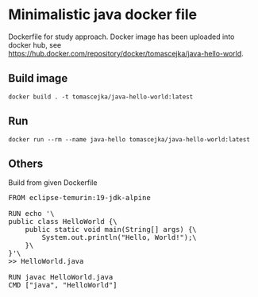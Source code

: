 # Minimalistic java docker file
Dockerfile for study approach. Docker image has been uploaded into docker hub, see https://hub.docker.com/repository/docker/tomascejka/java-hello-world.

## Build image
```
docker build . -t tomascejka/java-hello-world:latest
```

## Run
```
docker run --rm --name java-hello tomascejka/java-hello-world:latest
```

## Others
Build from given Dockerfile
<pre>
FROM eclipse-temurin:19-jdk-alpine

RUN echo '\
public class HelloWorld {\
    public static void main(String[] args) {\
        System.out.println("Hello, World!");\
    }\
}'\
&gt;&gt; HelloWorld.java

RUN javac HelloWorld.java
CMD ["java", "HelloWorld"]
</pre>

